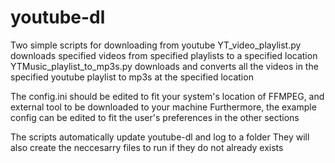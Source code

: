 # youtube-dl
Two simple scripts for downloading from youtube
YT_video_playlist.py downloads specified videos from specified playlists to a specified location
YTMusic_playlist_to_mp3s.py downloads and converts all the videos in the specified youtube playlist to mp3s at the specified location

The config.ini should be edited to fit your system's location of FFMPEG, and external tool to be downloaded to your machine
Furthermore, the example config can be edited to fit the user's preferences in the other sections

The scripts automatically update youtube-dl and log to a folder
They will also create the neccesarry files to run if they do not already exists